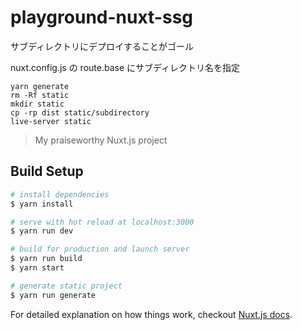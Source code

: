 # playground-nuxt-ssg
サブディレクトリにデプロイすることがゴール

nuxt.config.js の route.base にサブディレクトリ名を指定

```
yarn generate
rm -Rf static
mkdir static
cp -rp dist static/subdirectory
live-server static
```

> My praiseworthy Nuxt.js project

## Build Setup

``` bash
# install dependencies
$ yarn install

# serve with hot reload at localhost:3000
$ yarn run dev

# build for production and launch server
$ yarn run build
$ yarn start

# generate static project
$ yarn run generate
```

For detailed explanation on how things work, checkout [Nuxt.js docs](https://nuxtjs.org).
